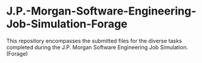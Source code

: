 # J.P.-Morgan-Software-Engineering-Job-Simulation-Forage
This repository encompasses the submitted files for the diverse tasks completed during the J.P. Morgan Software Engineering Job Simulation. (Forage)
